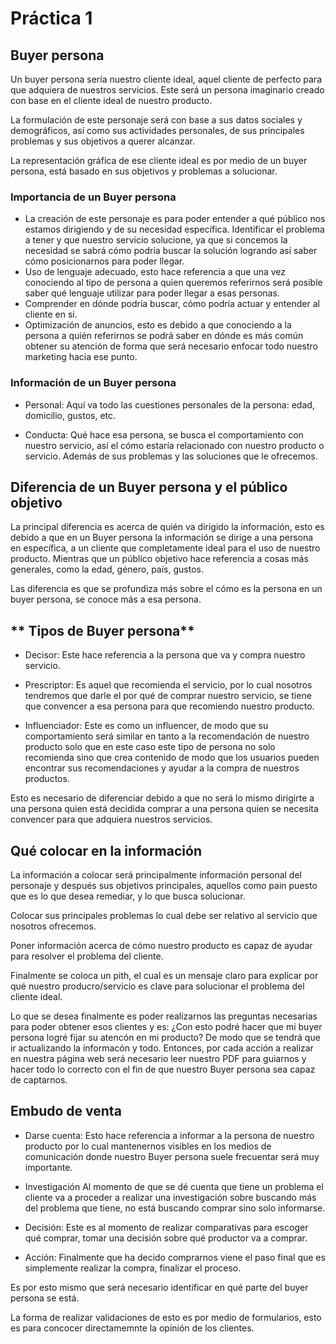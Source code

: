# Práctica 1

## **Buyer persona**
Un buyer persona sería nuestro cliente ideal, aquel cliente de perfecto para que adquiera de nuestros servicios. Este será un persona imaginario creado con base en el cliente ideal de nuestro producto. 

La formulación de este personaje será con base a sus datos sociales y demográficos, así como sus actividades personales, de sus principales problemas y sus objetivos a querer alcanzar.

La representación gráfica de ese cliente ideal es por medio de un buyer persona, está basado en sus objetivos y problemas a solucionar. 

### **Importancia de un Buyer persona**
* La creación de este personaje es para poder entender a qué público nos estamos dirigiendo y de su necesidad específica. Identificar el problema a tener y que nuestro servicio solucione, ya que si concemos la necesidad se sabrá cómo podría buscar la solución logrando así saber cómo posicionarnos para poder llegar.
* Uso de lenguaje adecuado, esto hace referencia a que una vez conociendo al tipo de persona a quien queremos referirnos será posible saber qué lenguaje utilizar para poder llegar a esas personas. 
* Comprender en dónde podría buscar, cómo podría actuar y entender al cliente en si.
* Optimización de anuncios, esto es debido a que conociendo a la persona a quién referirnos se podrá saber en dónde es más común obtener su atención de forma que será necesario enfocar todo nuestro marketing hacia ese punto.

### **Información de un Buyer persona**
* Personal:
  Aquí va todo las cuestiones personales de la persona: edad, domicilio, gustos, etc.
  
 * Conducta:
   Qué hace esa persona, se busca el comportamiento con nuestro servicio, así el cómo estaría relacionado con nuestro producto o servicio.
   Además de sus problemas y las soluciones que le ofrecemos.
  
  
 ## **Diferencia de un Buyer persona y el público objetivo**
  La principal diferencia es acerca de quién va dirigido la información, esto es debido a que en un Buyer persona la información se dirige a una persona en específica, a un cliente que completamente ideal para el uso de nuestro producto. Mientras que un público objetivo hace referencia a cosas más generales, como la edad, género, país, gustos.
  
  Las diferencia es que se profundiza más sobre el cómo es la persona en un buyer persona, se conoce más a esa persona.
  
 ## ** Tipos de Buyer persona**
 * Decisor:
   Este hace referencia a la persona que va y compra nuestro servicio.
 
 * Prescriptor:
   Es aquel que recomienda el servicio, por lo cual nosotros tendremos que darle el por qué de comprar nuestro servicio, se tiene que convencer a esa persona para que recomiendo nuestro producto.
   
 * Influenciador:
   Este es como un influencer, de modo que su comportamiento será similar en tanto a la recomendación de nuestro producto solo que en este caso este tipo de persona no solo recomienda sino que crea contenido de modo que los usuarios pueden encontrar sus recomendaciones y ayudar a la compra de nuestros productos.
 
Esto es necesario de diferenciar debido a que no será lo mismo dirigirte a una persona quien está decidida comprar a una persona quien se necesita convencer para que adquiera nuestros servicios.

## **Qué colocar en la información**
La información a colocar será principalmente información personal del personaje y después sus objetivos principales, aquellos como pain puesto que es lo que desea remediar, y lo que busca solucionar.

Colocar sus principales problemas lo cual debe ser relativo al servicio que nosotros ofrecemos. 

Poner información acerca de cómo nuestro producto es capaz de ayudar para resolver el problema del cliente.

Finalmente se coloca un pith, el cual es un mensaje claro para explicar por qué nuestro producro/servicio es clave para solucionar el problema del cliente ideal.


Lo que se desea finalmente es poder realizarnos las preguntas necesarias para poder obtener esos clientes y es: ¿Con esto podré hacer que mi buyer persona logré fijar su atencón en mi producto? De modo que se tendrá que ir actualizando la informacón y todo. Entonces, por cada acción a realizar en nuestra página web será necesario leer nuestro PDF para guiarnos y hacer todo lo correcto con el fin de que nuestro Buyer persona sea capaz de captarnos. 

## **Embudo de venta**
* Darse cuenta:
  Esto hace referencia a informar a la persona de nuestro producto por lo cual mantenernos visibles en los medios de comunicación donde nuestro Buyer persona suele frecuentar será muy importante. 

* Investigación
Al momento de que se dé cuenta que tiene un problema el cliente va a proceder a realizar una investigación sobre buscando más del problema que tiene, no está buscando comprar sino solo informarse.

* Decisión:
  Este es al momento de realizar comparativas para escoger qué comprar, tomar una decisión sobre qué productor va a comprar.

* Acción:
  Finalmente que ha decido comprarnos viene el paso final que es simplemente realizar la compra, finalizar el proceso.
 
Es por esto mismo que será necesario identificar en qué parte del buyer persona se está.

La forma de realizar validaciones de esto es por medio de formularios, esto es para concocer directamemnte la opinión de los clientes. 
